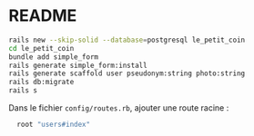 # README

```bash
rails new --skip-solid --database=postgresql le_petit_coin
cd le_petit_coin
bundle add simple_form
rails generate simple_form:install
rails generate scaffold user pseudonym:string photo:string
rails db:migrate
rails s
```

Dans le fichier `config/routes.rb`, ajouter une route racine : 

```ruby
  root "users#index"
```